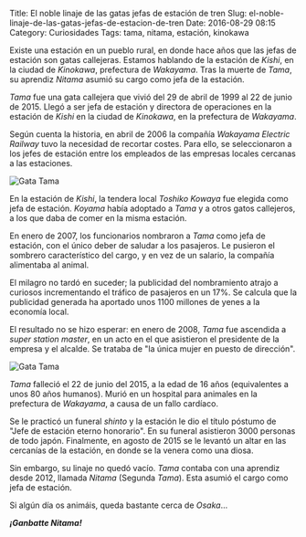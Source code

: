 Title: El noble linaje de las gatas jefas de estación de tren
Slug: el-noble-linaje-de-las-gatas-jefas-de-estacion-de-tren
Date: 2016-08-29 08:15
Category: Curiosidades
Tags: tama, nitama, estación, kinokawa



Existe una estación en un pueblo rural, en donde hace años que las jefas de estación son gatas callejeras. Estamos hablando de la estación de *Kishi*, en la ciudad de *Kinokawa*, prefectura de *Wakayama*. Tras la muerte de *Tama*, su aprendiz *Nitama* asumió su cargo como jefa de la estación.

*Tama* fue una gata callejera que vivió del 29 de abril de 1999 al 22 de junio de 2015. Llegó a ser jefa de estación y directora de operaciones en la estación de *Kishi* en la ciudad de *Kinokawa*, en la prefectura de *Wakayama*.

Según cuenta la historia, en abril de 2006 la compañía *Wakayama Electric Railway* tuvo la necesidad de recortar costes. Para ello, se seleccionaron a los jefes de estación entre los empleados de las empresas locales cercanas a las estaciones.

![Gata Tama]({static}/images/tama_cat_1.jpg)

En la estación de *Kishi*, la tendera local *Toshiko Kowaya* fue elegida como jefa de estación. *Koyama* había adoptado a *Tama* y a otros gatos callejeros, a los que daba de comer en la misma estación.

En enero de 2007, los funcionarios nombraron a *Tama* como jefa de estación, con el único deber de saludar a los pasajeros. Le pusieron el sombrero característico del cargo, y en vez de un salario, la compañía alimentaba al animal.

El milagro no tardó en suceder; la publicidad del nombramiento atrajo a curiosos incrementando el tráfico de pasajeros en un 17%. Se calcula que la publicidad generada ha aportado unos 1100 millones de yenes a la economía local.

El resultado no se hizo esperar: en enero de 2008, *Tama* fue ascendida a *super station master*, en un acto en el que asistieron el presidente de la empresa y el alcalde. Se trataba de "la única mujer en puesto de dirección".

![Gata Tama]({static}/images/tama_cat_2.jpg)

*Tama* falleció el 22 de junio del 2015, a la edad de 16 años (equivalentes a unos 80 años humanos). Murió en un hospital para animales en la prefectura de *Wakayama*, a causa de un fallo cardíaco.

Se le practicó un funeral *shinto* y la estación le dio el título póstumo de "Jefe de estación eterno honorario". En su funeral asistieron 3000 personas de todo japón. Finalmente, en agosto de 2015 se le levantó un altar en las cercanías de la estación, en donde se la venera como una diosa.

Sin embargo, su linaje no quedó vacío. *Tama* contaba con una aprendiz desde 2012, llamada *Nitama* (Segunda *Tama*). Esta asumió el cargo como jefa de estación.

Si algún día os animáis, queda bastante cerca de *Osaka*...

***¡Ganbatte Nitama!***
